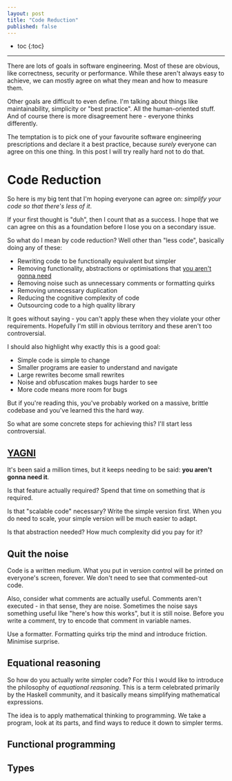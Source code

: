 ```yaml
---
layout: post
title: "Code Reduction"
published: false
---
```


* toc
{:toc}

---

There are lots of goals in software engineering.
Most of these are obvious, like correctness, security or performance.
While these aren't always easy to achieve, we can mostly agree on what they mean and how to measure them.

Other goals are difficult to even define.
I'm talking about things like maintainability, simplicity or "best practice".
All the human-oriented stuff.
And of course there is more disagreement here - everyone thinks differently.

The temptation is to pick one of your favourite software engineering prescriptions and declare it a best practice, because *surely* everyone can agree on this one thing.
In this post I will try really hard not to do that.

# Code Reduction

So here is my big tent that I'm hoping everyone can agree on: *simplify your code so that there's less of it*.

If your first thought is "duh", then I count that as a success.
I hope that we can agree on this as a foundation before I lose you on a secondary issue.

So what do I mean by code reduction?
Well other than "less code", basically doing any of these:

- Rewriting code to be functionally equivalent but simpler
- Removing functionality, abstractions or optimisations that [you aren't gonna need](https://en.wikipedia.org/wiki/You_aren%27t_gonna_need_it)
- Removing noise such as unnecessary comments or formatting quirks
- Removing unnecessary duplication
- Reducing the cognitive complexity of code
- Outsourcing code to a high quality library

It goes without saying - you can't apply these when they violate your other requirements.
Hopefully I'm still in obvious territory and these aren't too controversial.

I should also highlight why exactly this is a good goal:

- Simple code is simple to change
- Smaller programs are easier to understand and navigate
- Large rewrites become small rewrites
- Noise and obfuscation makes bugs harder to see
- More code means more room for bugs

But if you're reading this, you've probably worked on a massive, brittle codebase and you've learned this the hard way.

So what are some concrete steps for achieving this?
I'll start less controversial.

## [YAGNI](https://en.wikipedia.org/wiki/You_aren't_gonna_need_it)

It's been said a million times, but it keeps needing to be said: **you aren't gonna need it**.

Is that feature actually required?
Spend that time on something that *is* required.

Is that "scalable code" necessary?
Write the simple version first.
When you do need to scale, your simple version will be much easier to adapt.

Is that abstraction needed?
How much complexity did you pay for it?

## Quit the noise

Code is a written medium.
What you put in version control will be printed on everyone's screen, forever.
We don't need to see that commented-out code.

Also, consider what comments are actually useful.
Comments aren't executed - in that sense, they are noise.
Sometimes the noise says something useful like "here's how this works", but it is still noise.
Before you write a comment, try to encode that comment in variable names.

Use a formatter.
Formatting quirks trip the mind and introduce friction.
Minimise surprise.

## Equational reasoning

So how do you actually write simpler code?
For this I would like to introduce the philosophy of *equational reasoning*.
This is a term celebrated primarily by the Haskell community, and it basically means simplifying mathematical expressions.

The idea is to apply mathematical thinking to programming.
We take a program, look at its parts, and find ways to reduce it down to simpler terms.

## Functional programming

## Types
